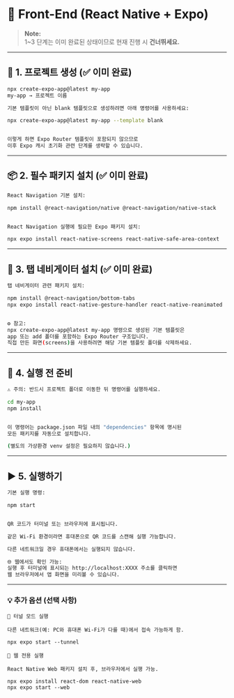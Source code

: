 # 🧠 Front-End (React Native + Expo)

> **Note:**  
> 1~3 단계는 이미 완료된 상태이므로 현재 진행 시 **건너뛰세요.**

---

## 🚀 1. 프로젝트 생성 (✅ 이미 완료)

```bash
npx create-expo-app@latest my-app
my-app → 프로젝트 이름

기본 템플릿이 아닌 blank 템플릿으로 생성하려면 아래 명령어를 사용하세요:

npx create-expo-app@latest my-app --template blank


이렇게 하면 Expo Router 템플릿이 포함되지 않으므로
이후 Expo 캐시 초기화 관련 단계를 생략할 수 있습니다.
```

---

## 📦 2. 필수 패키지 설치 (✅ 이미 완료)

```bash
React Navigation 기본 설치:

npm install @react-navigation/native @react-navigation/native-stack


React Navigation 실행에 필요한 Expo 패키지 설치:

npx expo install react-native-screens react-native-safe-area-context
```

---

## 🧭 3. 탭 네비게이터 설치 (✅ 이미 완료)

```bash
탭 네비게이터 관련 패키지 설치:

npm install @react-navigation/bottom-tabs
npx expo install react-native-gesture-handler react-native-reanimated


⚙️ 참고:
npx create-expo-app@latest my-app 명령으로 생성된 기본 템플릿은
app 또는 add 폴더를 포함하는 Expo Router 구조입니다.
직접 만든 화면(screens)을 사용하려면 해당 기본 템플릿 폴더를 삭제하세요.
```

---

## 🧰 4. 실행 전 준비

```bash
⚠️ 주의: 반드시 프로젝트 폴더로 이동한 뒤 명령어를 실행하세요.

cd my-app
npm install


이 명령어는 package.json 파일 내의 "dependencies" 항목에 명시된
모든 패키지를 자동으로 설치합니다.

(별도의 가상환경 venv 설정은 필요하지 않습니다.)
```

---

## ▶️ 5. 실행하기

```bash
기본 실행 명령:

npm start


QR 코드가 터미널 또는 브라우저에 표시됩니다.

같은 Wi-Fi 환경이라면 휴대폰으로 QR 코드를 스캔해 실행 가능합니다.

다른 네트워크일 경우 휴대폰에서는 실행되지 않습니다.

🌐 웹에서도 확인 가능:
실행 후 터미널에 표시되는 http://localhost:XXXX 주소를 클릭하면
웹 브라우저에서 앱 화면을 미리볼 수 있습니다.
```

---

### 💡 추가 옵션 (선택 사항)

```
🔸 터널 모드 실행

다른 네트워크(예: PC와 휴대폰 Wi-Fi가 다를 때)에서 접속 가능하게 함.

npx expo start --tunnel

🔸 웹 전용 실행

React Native Web 패키지 설치 후, 브라우저에서 실행 가능.

npx expo install react-dom react-native-web
npx expo start --web
```